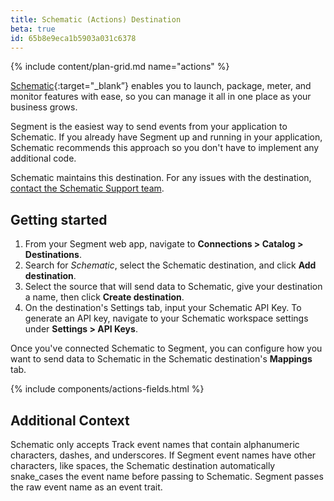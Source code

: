 ```yaml
---
title: Schematic (Actions) Destination
beta: true
id: 65b8e9eca1b5903a031c6378
---
```


{% include content/plan-grid.md name="actions" %}

[Schematic](https://schematichq.com/?utm_source=segmentio&utm_medium=docs&utm_campaign=partners){:target="_blank”} enables you to launch, package, meter, and monitor features with ease, so you can manage it all in one place as your business grows.

Segment is the easiest way to send events from your application to Schematic. If you already have Segment up and running in your application, Schematic recommends this approach so you don't have to implement any additional code.

Schematic maintains this destination. For any issues with the destination, [contact the Schematic Support team](mailto:hi@schematichq.com).

## Getting started

1. From your Segment web app, navigate to **Connections > Catalog > Destinations**.
2. Search for *Schematic*, select the Schematic destination, and click **Add destination**.
3. Select the source that will send data to Schematic, give your destination a name, then click **Create destination**.
4. On the destination's Settings tab, input your Schematic API Key. To generate an API key, navigate to your Schematic workspace settings under **Settings > API Keys**.

Once you've connected Schematic to Segment, you can configure how you want to send data to Schematic in the Schematic destination's **Mappings** tab.

{% include components/actions-fields.html %}

## Additional Context

Schematic only accepts Track event names that contain alphanumeric characters, dashes, and underscores. If Segment event names have other characters, like spaces, the Schematic destination automatically snake_cases the event name before passing to Schematic. Segment passes the raw event name as an event trait.